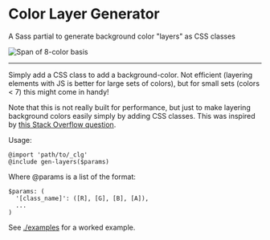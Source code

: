 # Color Layer Generator

A Sass partial to generate background color "layers" as CSS classes

![Span of 8-color basis][0]

---

Simply add a CSS class to add a background-color. Not efficient (layering elements with JS is better for large sets of colors), but for small sets (colors &lt; 7) this might come in handy!

Note that this is not really built for performance, but just to make layering background colors easily simply by adding CSS classes. This was inspired by [this Stack Overflow question][1].

Usage:

    @import 'path/to/_clg'
    @include gen-layers($params)

Where @params is a list of the format:

    $params: (
      '[class_name]': ([R], [G], [B], [A]),
      ...
    )

See [./examples][2] for a worked example.

[0]: https://i.postimg.cc/sgjxF99V/Screenshot-from-2019-07-22-06-18-33.png
[1]: https://stackoverflow.com/questions/57138883
[2]: https://jlam55555.github.io/color-layer-generator/examples/example.html
